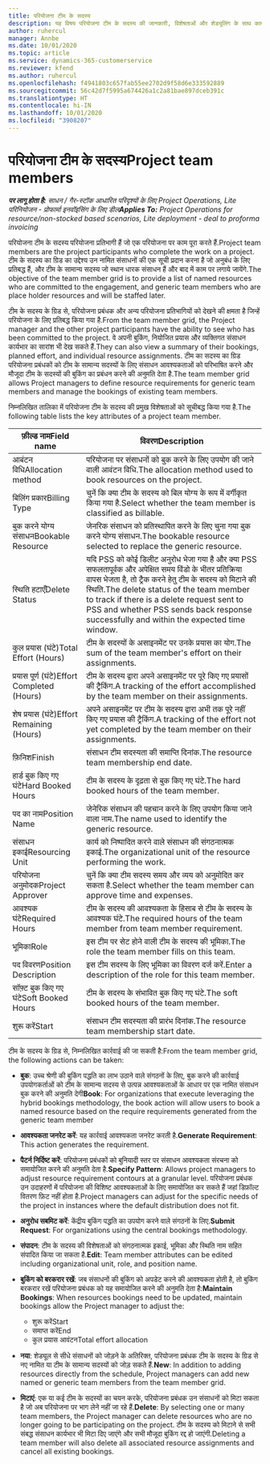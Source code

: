 ```yaml
---
title: परियोजना टीम के सदस्य
description: यह विषय परियोजना टीम के सदस्य की जानकारी, विशेषताओं और शेड्यूलिंग के साथ काम करने के तरीके के बारे में जानकारी प्रदान करता है.
author: ruhercul
manager: Annbe
ms.date: 10/01/2020
ms.topic: article
ms.service: dynamics-365-customerservice
ms.reviewer: kfend
ms.author: ruhercul
ms.openlocfilehash: f4941803c657fab55ee2702d9f58d6e333592889
ms.sourcegitcommit: 56c42d7f5995a674426a1c2a81bae897dceb391c
ms.translationtype: HT
ms.contentlocale: hi-IN
ms.lasthandoff: 10/01/2020
ms.locfileid: "3908207"
---
```

# <a name="project-team-members"></a><span data-ttu-id="fa92d-103">परियोजना टीम के सदस्य</span><span class="sxs-lookup"><span data-stu-id="fa92d-103">Project team members</span></span>

<span data-ttu-id="fa92d-104">_**पर लागू होता है:** साधन / गैर-स्टॉक आधारित परिदृश्यों के लिए Project Operations, Lite परिनियोजन - प्रोफार्मा इनवॉइसिंग के लिए डील_</span><span class="sxs-lookup"><span data-stu-id="fa92d-104">_**Applies To:** Project Operations for resource/non-stocked based scenarios, Lite deployment - deal to proforma invoicing_</span></span>

<span data-ttu-id="fa92d-105">परियोजना टीम के सदस्य परियोजना प्रतिभागी हैं जो एक परियोजना पर काम पूरा करते हैं.</span><span class="sxs-lookup"><span data-stu-id="fa92d-105">Project team members are the project participants who complete the work on a project.</span></span> <span data-ttu-id="fa92d-106">टीम के सदस्य का ग्रिड का उद्देश्य उन नामित संसाधनों की एक सूची प्रदान करना है जो अनुबंध के लिए प्रतिबद्ध हैं, और टीम के सामान्य सदस्य जो स्थान धारक संसाधन हैं और बाद में काम पर लगाये जायेंगे.</span><span class="sxs-lookup"><span data-stu-id="fa92d-106">The objective of the team member grid is to provide a list of named resources who are committed to the engagement, and generic team members who are place holder resources and will be staffed later.</span></span>

<span data-ttu-id="fa92d-107">टीम के सदस्य के ग्रिड से, परियोजना प्रबंधक और अन्य परियोजना प्रतिभागियों को देखने की क्षमता है जिन्हें परियोजना के लिए प्रतिबद्ध किया गया है.</span><span class="sxs-lookup"><span data-stu-id="fa92d-107">From the team member grid, the Project manager and the other project participants have the ability to see who has been committed to the project.</span></span> <span data-ttu-id="fa92d-108">वे अपनी बुकिंग, नियोजित प्रयास और व्यक्तिगत संसाधन कार्यभार का सारांश भी देख सकते हैं.</span><span class="sxs-lookup"><span data-stu-id="fa92d-108">They can also view a summary of their bookings, planned effort, and individual resource assignments.</span></span> <span data-ttu-id="fa92d-109">टीम का सदस्य का ग्रिड परियोजना प्रबंधकों को टीम के सामान्य सदस्यों के लिए संसाधन आवश्यकताओं को परिभाषित करने और मौजूदा टीम के सदस्यों की बुकिंग का प्रबंधन करने की अनुमति देता है.</span><span class="sxs-lookup"><span data-stu-id="fa92d-109">The team member grid allows Project managers to define resource requirements for generic team members and manage the bookings of existing team members.</span></span>

<span data-ttu-id="fa92d-110">निम्नलिखित तालिका में परियोजना टीम के सदस्य की प्रमुख विशेषताओं को सूचीबद्ध किया गया है.</span><span class="sxs-lookup"><span data-stu-id="fa92d-110">The following table lists the key attributes of a project team member.</span></span>

| <span data-ttu-id="fa92d-111">फ़ील्ड नाम</span><span class="sxs-lookup"><span data-stu-id="fa92d-111">Field name</span></span>          | <span data-ttu-id="fa92d-112">विवरण</span><span class="sxs-lookup"><span data-stu-id="fa92d-112">Description</span></span>                                                                                                                                                                  |
|--------------------------|-----------------------------------------------------------------------------------------------------------------------------------------------------------------------------------|
| <span data-ttu-id="fa92d-113">आबंटन विधि</span><span class="sxs-lookup"><span data-stu-id="fa92d-113">Allocation method</span></span>        | <span data-ttu-id="fa92d-114">परियोजना पर संसाधनों को बुक करने के लिए उपयोग की जाने वाली आवंटन विधि.</span><span class="sxs-lookup"><span data-stu-id="fa92d-114">The allocation method used to book resources on the project.</span></span>                                                                         |
| <span data-ttu-id="fa92d-115">बिलिंग प्रकार</span><span class="sxs-lookup"><span data-stu-id="fa92d-115">Billing Type</span></span>             | <span data-ttu-id="fa92d-116">चुनें कि क्या टीम के सदस्य को बिल योग्य के रूप में वर्गीकृत किया गया है.</span><span class="sxs-lookup"><span data-stu-id="fa92d-116">Select whether the team member is classified as billable.</span></span>                                                                                                                                       |
| <span data-ttu-id="fa92d-117">बुक करने योग्य संसाधन</span><span class="sxs-lookup"><span data-stu-id="fa92d-117">Bookable Resource</span></span>        | <span data-ttu-id="fa92d-118">जेनरिक संसाधन को प्रतिस्थापित करने के लिए चुना गया बुक करने योग्य संसाधन.</span><span class="sxs-lookup"><span data-stu-id="fa92d-118">The bookable resource selected to replace the generic resource.</span></span>                                                                                                                   |
| <span data-ttu-id="fa92d-119">स्थिति हटाएँ</span><span class="sxs-lookup"><span data-stu-id="fa92d-119">Delete Status</span></span>            | <span data-ttu-id="fa92d-120">यदि PSS को कोई डिलीट अनुरोध भेजा गया है और क्या PSS सफलतापूर्वक और अपेक्षित समय विंडो के भीतर प्रतिक्रिया वापस भेजता है, तो ट्रैक करने हेतु टीम के सदस्य को मिटाने की स्थिति.</span><span class="sxs-lookup"><span data-stu-id="fa92d-120">The delete status of the team member to track if there is a delete request sent to PSS and whether PSS sends back response successfully and within the expected time window.</span></span> |
| <span data-ttu-id="fa92d-121">कुल प्रयास (घंटे)</span><span class="sxs-lookup"><span data-stu-id="fa92d-121">Total Effort (Hours)</span></span>     | <span data-ttu-id="fa92d-122">टीम के सदस्यों के असाइनमेंट पर उनके प्रयास का योग.</span><span class="sxs-lookup"><span data-stu-id="fa92d-122">The sum of the team member's effort on their assignments.</span></span>                                                                                                                         |
| <span data-ttu-id="fa92d-123">प्रयास पूर्ण (घंटे)</span><span class="sxs-lookup"><span data-stu-id="fa92d-123">Effort Completed (Hours)</span></span> | <span data-ttu-id="fa92d-124">टीम के सदस्य द्वारा अपने असाइनमेंट पर पूरे किए गए प्रयासों की ट्रैकिंग.</span><span class="sxs-lookup"><span data-stu-id="fa92d-124">A tracking of the effort accomplished by the team member on their assignments.</span></span>                                                                                           |
| <span data-ttu-id="fa92d-125">शेष प्रयास (घंटे)</span><span class="sxs-lookup"><span data-stu-id="fa92d-125">Effort Remaining (Hours)</span></span> | <span data-ttu-id="fa92d-126">अपने असाइनमेंट पर टीम के सदस्य द्वारा अभी तक पूरे नहीं किए गए प्रयास की ट्रैकिंग.</span><span class="sxs-lookup"><span data-stu-id="fa92d-126">A tracking of the effort not yet completed by the team member on their assignments.</span></span>                                                                                    |
| <span data-ttu-id="fa92d-127">फ़िनिश</span><span class="sxs-lookup"><span data-stu-id="fa92d-127">Finish</span></span>                   | <span data-ttu-id="fa92d-128">संसाधन टीम सदस्यता की समाप्ति दिनांक.</span><span class="sxs-lookup"><span data-stu-id="fa92d-128">The resource team membership end date.</span></span>                                                                                                                                            |
| <span data-ttu-id="fa92d-129">हार्ड बुक किए गए घंटे</span><span class="sxs-lookup"><span data-stu-id="fa92d-129">Hard Booked Hours</span></span>        | <span data-ttu-id="fa92d-130">टीम के सदस्य के दृढ़ता से बुक किए गए घंटे.</span><span class="sxs-lookup"><span data-stu-id="fa92d-130">The hard booked hours of the team member.</span></span>                                                                                                                                                                |
| <span data-ttu-id="fa92d-131">पद का नाम</span><span class="sxs-lookup"><span data-stu-id="fa92d-131">Position Name</span></span>            | <span data-ttu-id="fa92d-132">जेनेरिक संसाधन की पहचान करने के लिए उपयोग किया जाने वाला नाम.</span><span class="sxs-lookup"><span data-stu-id="fa92d-132">The name used to identify the generic resource.</span></span>                                                                                                                                   |
| <span data-ttu-id="fa92d-133">संसाधन इकाई</span><span class="sxs-lookup"><span data-stu-id="fa92d-133">Resourcing Unit</span></span>          | <span data-ttu-id="fa92d-134">कार्य को निष्पादित करने वाले संसाधन की संगठनात्मक इकाई.</span><span class="sxs-lookup"><span data-stu-id="fa92d-134">The organizational unit of the resource performing the work.</span></span>                                                                                                                      |
| <span data-ttu-id="fa92d-135">परियोजना अनुमोदक</span><span class="sxs-lookup"><span data-stu-id="fa92d-135">Project Approver</span></span>         | <span data-ttu-id="fa92d-136">चुनें कि क्या टीम सदस्य समय और व्यय को अनुमोदित कर सकता है.</span><span class="sxs-lookup"><span data-stu-id="fa92d-136">Select whether the team member can approve time and expenses.</span></span>                                                                                                                     |
| <span data-ttu-id="fa92d-137">आवश्यक घंटे</span><span class="sxs-lookup"><span data-stu-id="fa92d-137">Required Hours</span></span>           | <span data-ttu-id="fa92d-138">टीम के सदस्य की आवश्यकता के हिसाब से टीम के सदस्य के आवश्यक घंटे.</span><span class="sxs-lookup"><span data-stu-id="fa92d-138">The required hours of the team member from team member requirement.</span></span>                                                                                                                       |
| <span data-ttu-id="fa92d-139">भूमिका</span><span class="sxs-lookup"><span data-stu-id="fa92d-139">Role</span></span>                     | <span data-ttu-id="fa92d-140">इस टीम पर सेट होने वाली टीम के सदस्य की भूमिका.</span><span class="sxs-lookup"><span data-stu-id="fa92d-140">The role the team member fills on this team.</span></span>                                                                                                                                |
| <span data-ttu-id="fa92d-141">पद विवरण</span><span class="sxs-lookup"><span data-stu-id="fa92d-141">Position Description</span></span>     | <span data-ttu-id="fa92d-142">इस टीम सदस्य के लिए भूमिका का विवरण दर्ज करें.</span><span class="sxs-lookup"><span data-stu-id="fa92d-142">Enter a description of the role for this team member.</span></span>                                                                                                                             |
| <span data-ttu-id="fa92d-143">सॉफ़्ट बुक किए गए घंटे</span><span class="sxs-lookup"><span data-stu-id="fa92d-143">Soft Booked Hours</span></span>        | <span data-ttu-id="fa92d-144">टीम के सदस्य के संभावित बुक किए गए घंटे.</span><span class="sxs-lookup"><span data-stu-id="fa92d-144">The soft booked hours of the team member.</span></span>                                                                                                                                                                 |
| <span data-ttu-id="fa92d-145">शुरू करें</span><span class="sxs-lookup"><span data-stu-id="fa92d-145">Start</span></span>                    | <span data-ttu-id="fa92d-146">संसाधन टीम सदस्यता की प्रारंभ दिनांक.</span><span class="sxs-lookup"><span data-stu-id="fa92d-146">The resource team membership start date.</span></span>                                                                                                                                          |

<span data-ttu-id="fa92d-147">टीम के सदस्य के ग्रिड से, निम्नलिखित कार्रवाई की जा सकती है:</span><span class="sxs-lookup"><span data-stu-id="fa92d-147">From the team member grid, the following actions can be taken:</span></span>

- <span data-ttu-id="fa92d-148">**बुक**: उच्च श्रेणी की बुकिंग पद्धति का लाभ उठाने वाले संगठनों के लिए, बुक करने की कार्रवाई उपयोगकर्ताओं को टीम के सामान्य सदस्य से उत्पन्न आवश्यकताओं के आधार पर एक नामित संसाधन बुक करने की अनुमति देगी</span><span class="sxs-lookup"><span data-stu-id="fa92d-148">**Book**: For organizations that execute leveraging the hybrid bookings methodology, the book action will allow users to book a named resource based on the require requirements generated from the generic team member</span></span>
- <span data-ttu-id="fa92d-149">**आवश्यकता जनरेट करें**: यह कार्रवाई आवश्यकता जनरेट करती है.</span><span class="sxs-lookup"><span data-stu-id="fa92d-149">**Generate Requirement**: This action generates the requirement.</span></span>
- <span data-ttu-id="fa92d-150">**पैटर्न निर्दिष्ट करें**: परियोजना प्रबंधकों को बुनियादी स्तर पर संसाधन आवश्यकता संरचना को समायोजित करने की अनुमति देता है.</span><span class="sxs-lookup"><span data-stu-id="fa92d-150">**Specify Pattern**: Allows project managers to adjust resource requirement contours at a granular level.</span></span> <span data-ttu-id="fa92d-151">परियोजना प्रबंधक उन उदाहरणों में परियोजना की विशिष्ट आवश्यकताओं के लिए समायोजित कर सकते हैं जहां डिफ़ॉल्ट वितरण फ़िट नहीं होता है.</span><span class="sxs-lookup"><span data-stu-id="fa92d-151">Project managers can adjust for the specific needs of the project in instances where the default distribution does not fit.</span></span>
- <span data-ttu-id="fa92d-152">**अनुरोध सबमिट करें**: केंद्रीय बुकिंग पद्धति का उपयोग करने वाले संगठनों के लिए.</span><span class="sxs-lookup"><span data-stu-id="fa92d-152">**Submit Request**: For organizations using the central bookings methodology.</span></span>
- <span data-ttu-id="fa92d-153">**संपादन**: टीम के सदस्य की विशेषताओं को संगठनात्मक इकाई, भूमिका और स्थिति नाम सहित संपादित किया जा सकता है.</span><span class="sxs-lookup"><span data-stu-id="fa92d-153">**Edit**: Team member attributes can be edited including organizational unit, role, and position name.</span></span>
- <span data-ttu-id="fa92d-154">**बुकिंग को बरकरार रखें**: जब संसाधनों की बुकिंग को अपडेट करने की आवश्यकता होती है, तो बुकिंग बरकरार रखें परियोजना प्रबंधक को यह समायोजित करने की अनुमति देता है:</span><span class="sxs-lookup"><span data-stu-id="fa92d-154">**Maintain Bookings**: When resources bookings need to be updated, maintain bookings allow the Project manager to adjust the:</span></span>

    - <span data-ttu-id="fa92d-155">शुरू करें</span><span class="sxs-lookup"><span data-stu-id="fa92d-155">Start</span></span>
    - <span data-ttu-id="fa92d-156">समाप्त करें</span><span class="sxs-lookup"><span data-stu-id="fa92d-156">End</span></span>
    - <span data-ttu-id="fa92d-157">कुल प्रयास आवंटन</span><span class="sxs-lookup"><span data-stu-id="fa92d-157">Total effort allocation</span></span>

- <span data-ttu-id="fa92d-158">**नया**: शेड्यूल से सीधे संसाधनों को जोड़ने के अतिरिक्त, परियोजना प्रबंधक टीम के सदस्य के ग्रिड से नए नामित या टीम के सामान्य सदस्यों को जोड़ सकते हैं.</span><span class="sxs-lookup"><span data-stu-id="fa92d-158">**New**: In addition to adding resources directly from the schedule, Project managers can add new named or generic team members from the team member grid.</span></span>
- <span data-ttu-id="fa92d-159">**मिटाएं**: एक या कई टीम के सदस्यों का चयन करके, परियोजना प्रबंधक उन संसाधनों को मिटा सकता है जो अब परियोजना पर भाग लेने नहीं जा रहे हैं.</span><span class="sxs-lookup"><span data-stu-id="fa92d-159">**Delete**: By selecting one or many team members, the Project manager can delete resources who are no longer going to be participating on the project.</span></span> <span data-ttu-id="fa92d-160">टीम के सदस्य को मिटाने से सभी संबद्ध संसाधन कार्यभार भी मिटा दिए जाएंगे और सभी मौजूदा बुकिंग रद्द हो जाएंगी.</span><span class="sxs-lookup"><span data-stu-id="fa92d-160">Deleting a team member will also delete all associated resource assignments and  cancel all existing bookings.</span></span>
